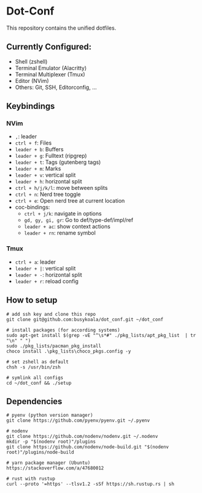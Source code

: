 # Dot-Conf

This repository contains the unified dotfiles.

## Currently Configured:

- Shell (zshell)
- Terminal Emulator (Alacritty)
- Terminal Multiplexer (Tmux)
- Editor (NVim)
- Others: Git, SSH, Editorconfig, ...

## Keybindings

### NVim

- `,`: leader
- `ctrl + f`: Files
- `leader + b`: Buffers
- `leader + g`: Fulltext (ripgrep)
- `leader + t`: Tags (gutenberg tags)
- `leader + m`: Marks
- `leader + v`: vertical split
- `leader + h`: horizontal split
- `ctrl + h/j/k/l`: move between splits
- `ctrl + n`: Nerd tree toggle
- `ctrl + e`: Open nerd tree at current location
- coc-bindings:
  - `ctrl + j/k`: navigate in options
  - `gd, gy, gi, gr`: Go to def/type-def/impl/ref
  - `leader + ac`: show context actions
  - `leader + rn`: rename symbol

### Tmux

- `ctrl + a`: leader
- `leader + |`: vertical split
- `leader + -`: horizontal split
- `leader + r`: reload config

## How to setup

```
# add ssh key and clone this repo
git clone git@github.com:busykoala/dot_conf.git ~/dot_conf

# install packages (for according systems)
sudo apt-get install $(grep -vE "^\s*#" ./pkg_lists/apt_pkg_list  | tr "\n" " ")
sudo ./pkg_lists/pacman_pkg_install
choco install .\pkg_lists\choco_pkgs.config -y

# set zshell as default
chsh -s /usr/bin/zsh

# symlink all configs
cd ~/dot_conf && ./setup
```

## Dependencies

```
# pyenv (python version manager)
git clone https://github.com/pyenv/pyenv.git ~/.pyenv

# nodenv
git clone https://github.com/nodenv/nodenv.git ~/.nodenv
mkdir -p "$(nodenv root)"/plugins
git clone https://github.com/nodenv/node-build.git "$(nodenv root)"/plugins/node-build

# yarn package manager (Ubuntu)
https://stackoverflow.com/a/47680012

# rust with rustup
curl --proto '=https' --tlsv1.2 -sSf https://sh.rustup.rs | sh
```
